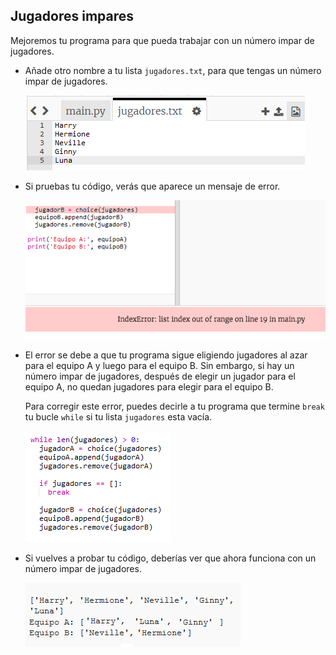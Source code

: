 ## Jugadores impares

Mejoremos tu programa para que pueda trabajar con un número impar de jugadores.

+ Añade otro nombre a tu lista `jugadores.txt`, para que tengas un número impar de jugadores.
    
    ![captura de pantalla](images/team-luna.png)

+ Si pruebas tu código, verás que aparece un mensaje de error.
    
    ![captura de pantalla](images/team-error.png)

+ El error se debe a que tu programa sigue eligiendo jugadores al azar para el equipo A y luego para el equipo B. Sin embargo, si hay un número impar de jugadores, después de elegir un jugador para el equipo A, no quedan jugadores para elegir para el equipo B.
    
    Para corregir este error, puedes decirle a tu programa que termine `break` tu bucle `while` si tu lista `jugadores` esta vacía.
    
    ![captura de pantalla](images/team-fix.png)

+ Si vuelves a probar tu código, deberías ver que ahora funciona con un número impar de jugadores.
    
    ![captura de pantalla](images/team-fix-test.png)